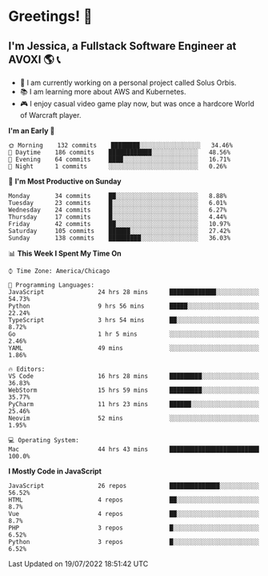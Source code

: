 # Greetings! 🧠

## I'm Jessica, a Fullstack Software Engineer at AVOXI 🌎 📞

- 🌟 I am currently working on a personal project called Solus Orbis.
- 📚 I am learning more about AWS and Kubernetes.
- 🎮 I enjoy casual video game play now, but was once a hardcore World of Warcraft player.

<!--START_SECTION:waka-->
**I'm an Early 🐤** 

```text
🌞 Morning    132 commits    ████████░░░░░░░░░░░░░░░░░   34.46% 
🌆 Daytime    186 commits    ████████████░░░░░░░░░░░░░   48.56% 
🌃 Evening    64 commits     ████░░░░░░░░░░░░░░░░░░░░░   16.71% 
🌙 Night      1 commits      ░░░░░░░░░░░░░░░░░░░░░░░░░   0.26%

```
📅 **I'm Most Productive on Sunday** 

```text
Monday       34 commits     ██░░░░░░░░░░░░░░░░░░░░░░░   8.88% 
Tuesday      23 commits     █░░░░░░░░░░░░░░░░░░░░░░░░   6.01% 
Wednesday    24 commits     █░░░░░░░░░░░░░░░░░░░░░░░░   6.27% 
Thursday     17 commits     █░░░░░░░░░░░░░░░░░░░░░░░░   4.44% 
Friday       42 commits     ██░░░░░░░░░░░░░░░░░░░░░░░   10.97% 
Saturday     105 commits    ██████░░░░░░░░░░░░░░░░░░░   27.42% 
Sunday       138 commits    █████████░░░░░░░░░░░░░░░░   36.03%

```


📊 **This Week I Spent My Time On** 

```text
⌚︎ Time Zone: America/Chicago

💬 Programming Languages: 
JavaScript               24 hrs 28 mins      █████████████░░░░░░░░░░░░   54.73% 
Python                   9 hrs 56 mins       █████░░░░░░░░░░░░░░░░░░░░   22.24% 
TypeScript               3 hrs 54 mins       ██░░░░░░░░░░░░░░░░░░░░░░░   8.72% 
Go                       1 hr 5 mins         ░░░░░░░░░░░░░░░░░░░░░░░░░   2.46% 
YAML                     49 mins             ░░░░░░░░░░░░░░░░░░░░░░░░░   1.86%

🔥 Editors: 
VS Code                  16 hrs 28 mins      █████████░░░░░░░░░░░░░░░░   36.83% 
WebStorm                 15 hrs 59 mins      █████████░░░░░░░░░░░░░░░░   35.77% 
PyCharm                  11 hrs 23 mins      ██████░░░░░░░░░░░░░░░░░░░   25.46% 
Neovim                   52 mins             ░░░░░░░░░░░░░░░░░░░░░░░░░   1.95%

💻 Operating System: 
Mac                      44 hrs 43 mins      █████████████████████████   100.0%

```

**I Mostly Code in JavaScript** 

```text
JavaScript               26 repos            ██████████████░░░░░░░░░░░   56.52% 
HTML                     4 repos             ██░░░░░░░░░░░░░░░░░░░░░░░   8.7% 
Vue                      4 repos             ██░░░░░░░░░░░░░░░░░░░░░░░   8.7% 
PHP                      3 repos             █░░░░░░░░░░░░░░░░░░░░░░░░   6.52% 
Python                   3 repos             █░░░░░░░░░░░░░░░░░░░░░░░░   6.52%

```



 Last Updated on 19/07/2022 18:51:42 UTC
<!--END_SECTION:waka-->

<!--
**jessikuh/jessikuh** is a ✨ _special_ ✨ repository because its `README.md` (this file) appears on your GitHub profile.

Here are some ideas to get you started:

- 🔭 I’m currently working on ...
- 🌱 I’m currently learning ...
- 👯 I’m looking to collaborate on ...
- 🤔 I’m looking for help with ...
- 💬 Ask me about ...
- 📫 How to reach me: ...
- 😄 Pronouns: ...
- ⚡ Fun fact: ...
-->

